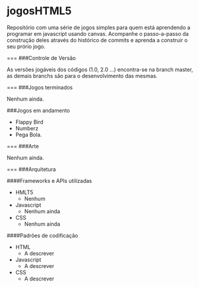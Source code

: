 jogosHTML5
==========

Repositório com uma série de jogos simples para quem está aprendendo a programar em javascript usando canvas. Acompanhe o passo-a-passo da construção deles através do histórico de commits e aprenda a construir o seu prório jogo.

===
###Controle de Versão

As versões jogáveis dos códigos (1.0, 2.0 ...) encontra-se na branch master, as demais branchs são para o desenvolvimento das mesmas.

===
###Jogos terminados

Nenhum ainda.

###Jogos em andamento

* Flappy Bird
* Numberz
* Pega Bola.

===
###Arte

Nenhum ainda.

===
###Arquitetura

####Frameworks e APIs utilizadas
* HMLT5
  * Nenhum
* Javascript
  * Nenhum ainda
* CSS
  * Nenhum ainda

####Padrões de codificação
* HTML
  * A descrever
* Javascript
  * A descrever
* CSS
  * A descrever
